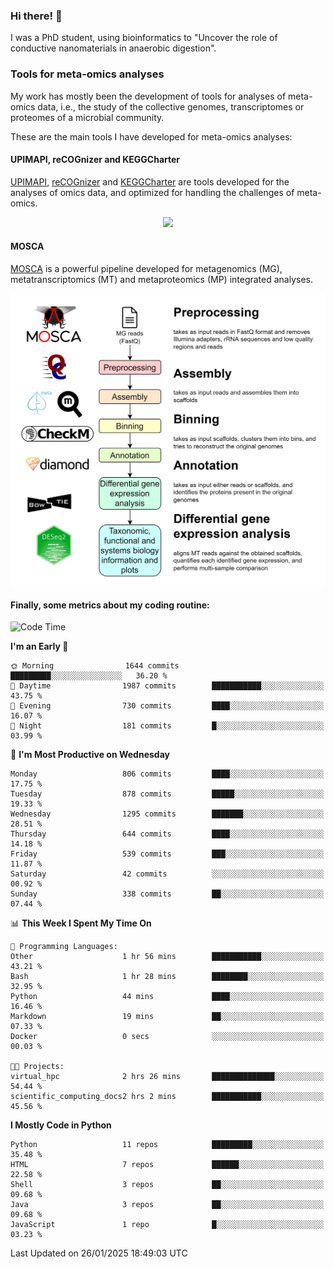 ### Hi there! 👋

I was a PhD student, using bioinformatics to "Uncover the role of conductive nanomaterials in anaerobic digestion".

### Tools for meta-omics analyses

My work has mostly been the development of tools for analyses of meta-omics data, i.e., the study of the collective genomes, transcriptomes or proteomes of a microbial community.

These are the main tools I have developed for meta-omics analyses:

#### UPIMAPI, reCOGnizer and KEGGCharter

[UPIMAPI](https://github.com/iquasere/UPIMAPI), [reCOGnizer](https://github.com/iquasere/reCOGnizer) and [KEGGCharter](https://github.com/iquasere/KEGGCharter) are tools developed for the analyses of omics data, and optimized for handling the challenges of meta-omics.

<p align="center">
    <img src="assets/annotation_paper.png">
</p>

#### MOSCA

[MOSCA](https://github.com/iquasere/MOSCA) is a powerful pipeline developed for metagenomics (MG), metatranscriptomics (MT) and metaproteomics (MP) integrated analyses.

<p align="center">
    <img src="assets/mosca_workflow.png" align="center" width="700">
</p>


#### Finally, some metrics about my coding routine:

<!--START_SECTION:waka-->
![Code Time](http://img.shields.io/badge/Code%20Time-906%20hrs%2041%20mins-blue)

**I'm an Early 🐤** 

```text
🌞 Morning                1644 commits        █████████░░░░░░░░░░░░░░░░   36.20 % 
🌆 Daytime                1987 commits        ███████████░░░░░░░░░░░░░░   43.75 % 
🌃 Evening                730 commits         ████░░░░░░░░░░░░░░░░░░░░░   16.07 % 
🌙 Night                  181 commits         █░░░░░░░░░░░░░░░░░░░░░░░░   03.99 % 
```
📅 **I'm Most Productive on Wednesday** 

```text
Monday                   806 commits         ████░░░░░░░░░░░░░░░░░░░░░   17.75 % 
Tuesday                  878 commits         █████░░░░░░░░░░░░░░░░░░░░   19.33 % 
Wednesday                1295 commits        ███████░░░░░░░░░░░░░░░░░░   28.51 % 
Thursday                 644 commits         ████░░░░░░░░░░░░░░░░░░░░░   14.18 % 
Friday                   539 commits         ███░░░░░░░░░░░░░░░░░░░░░░   11.87 % 
Saturday                 42 commits          ░░░░░░░░░░░░░░░░░░░░░░░░░   00.92 % 
Sunday                   338 commits         ██░░░░░░░░░░░░░░░░░░░░░░░   07.44 % 
```


📊 **This Week I Spent My Time On** 

```text
💬 Programming Languages: 
Other                    1 hr 56 mins        ███████████░░░░░░░░░░░░░░   43.21 % 
Bash                     1 hr 28 mins        ████████░░░░░░░░░░░░░░░░░   32.95 % 
Python                   44 mins             ████░░░░░░░░░░░░░░░░░░░░░   16.46 % 
Markdown                 19 mins             ██░░░░░░░░░░░░░░░░░░░░░░░   07.33 % 
Docker                   0 secs              ░░░░░░░░░░░░░░░░░░░░░░░░░   00.03 % 

🐱‍💻 Projects: 
virtual_hpc              2 hrs 26 mins       ██████████████░░░░░░░░░░░   54.44 % 
scientific_computing_docs2 hrs 2 mins        ███████████░░░░░░░░░░░░░░   45.56 % 
```

**I Mostly Code in Python** 

```text
Python                   11 repos            █████████░░░░░░░░░░░░░░░░   35.48 % 
HTML                     7 repos             ██████░░░░░░░░░░░░░░░░░░░   22.58 % 
Shell                    3 repos             ██░░░░░░░░░░░░░░░░░░░░░░░   09.68 % 
Java                     3 repos             ██░░░░░░░░░░░░░░░░░░░░░░░   09.68 % 
JavaScript               1 repo              █░░░░░░░░░░░░░░░░░░░░░░░░   03.23 % 
```




 Last Updated on 26/01/2025 18:49:03 UTC
<!--END_SECTION:waka-->
